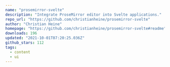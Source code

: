 ```yaml
---
name: "prosemirror-svelte"
description: "Integrate ProseMirror editor into Svelte applications."
repo_url: "https://github.com/christianheine/prosemirror-svelte"
author: "Christian Heine"
homepage: "https://github.com/christianheine/prosemirror-svelte#readme"
downloads: 196
updated: "2021-10-01T07:20:25.036Z"
github_stars: 112
tags: 
  - content
  - ui
---
```

